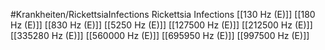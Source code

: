 #Krankheiten/RickettsiaInfections
Rickettsia Infections
[[130 Hz (E)]]
[[180 Hz (E)]]
[[830 Hz (E)]]
[[5250 Hz (E)]]
[[127500 Hz (E)]]
[[212500 Hz (E)]]
[[335280 Hz (E)]]
[[560000 Hz (E)]]
[[695950 Hz (E)]]
[[997500 Hz (E)]]